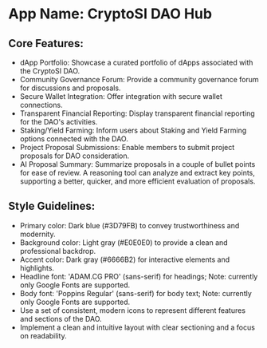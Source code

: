 # **App Name**: CryptoSI DAO Hub

## Core Features:

- dApp Portfolio: Showcase a curated portfolio of dApps associated with the CryptoSI DAO.
- Community Governance Forum: Provide a community governance forum for discussions and proposals.
- Secure Wallet Integration: Offer integration with secure wallet connections.
- Transparent Financial Reporting: Display transparent financial reporting for the DAO's activities.
- Staking/Yield Farming: Inform users about Staking and Yield Farming options connected with the DAO.
- Project Proposal Submissions: Enable members to submit project proposals for DAO consideration.
- AI Proposal Summary: Summarize proposals in a couple of bullet points for ease of review. A reasoning tool can analyze and extract key points, supporting a better, quicker, and more efficient evaluation of proposals.

## Style Guidelines:

- Primary color: Dark blue (#3D79FB) to convey trustworthiness and modernity.
- Background color: Light gray (#E0E0E0) to provide a clean and professional backdrop.
- Accent color: Dark gray (#6666B2) for interactive elements and highlights.
- Headline font: 'ADAM.CG PRO' (sans-serif) for headings; Note: currently only Google Fonts are supported.
- Body font: 'Poppins Regular' (sans-serif) for body text; Note: currently only Google Fonts are supported.
- Use a set of consistent, modern icons to represent different features and sections of the DAO.
- Implement a clean and intuitive layout with clear sectioning and a focus on readability.